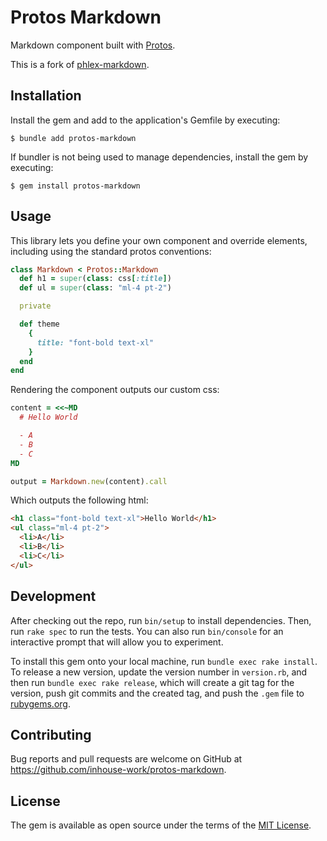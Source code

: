 # Protos Markdown

Markdown component built with [Protos](https://github.com/inhouse-work/protos).

This is a fork of [phlex-markdown](https://github.com/phlex-ruby/phlex-markdown).

## Installation

Install the gem and add to the application's Gemfile by executing:

    $ bundle add protos-markdown

If bundler is not being used to manage dependencies, install the gem by
executing:

    $ gem install protos-markdown

## Usage

This library lets you define your own component and override elements, including
using the standard protos conventions:

```ruby
class Markdown < Protos::Markdown
  def h1 = super(class: css[:title])
  def ul = super(class: "ml-4 pt-2")

  private

  def theme
    {
      title: "font-bold text-xl"
    }
  end
end
```

Rendering the component outputs our custom css:

```ruby
content = <<~MD
  # Hello World

  - A
  - B
  - C
MD

output = Markdown.new(content).call
```

Which outputs the following html:

```html
<h1 class="font-bold text-xl">Hello World</h1>
<ul class="ml-4 pt-2">
  <li>A</li>
  <li>B</li>
  <li>C</li>
</ul>
```

## Development

After checking out the repo, run `bin/setup` to install dependencies. Then, run
`rake spec` to run the tests. You can also run `bin/console` for an interactive
prompt that will allow you to experiment.

To install this gem onto your local machine, run `bundle exec rake install`. To
release a new version, update the version number in `version.rb`, and then run
`bundle exec rake release`, which will create a git tag for the version, push
git commits and the created tag, and push the `.gem` file to
[rubygems.org](https://rubygems.org).

## Contributing

Bug reports and pull requests are welcome on GitHub at
https://github.com/inhouse-work/protos-markdown.

## License

The gem is available as open source under the terms of the
[MIT License](https://opensource.org/licenses/MIT).
